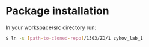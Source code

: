 # Package installation
In your workspace/src directory run:
```sh
$ ln -s [path-to-cloned-repo]/1303/ZD/1 zykov_lab_1
```
